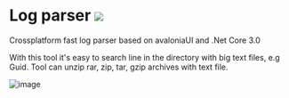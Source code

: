 # Log parser  ![](https://github.com/vankos88/Log-parser/workflows/Build/badge.svg)

Crossplatform fast log parser based on avaloniaUI and .Net Core 3.0

With this tool it's easy to search line in the directory with big text files, e.g Guid. Tool can unzip rar, zip, tar, gzip archives with text file.

![image](https://user-images.githubusercontent.com/44445093/69815198-e340cd00-1206-11ea-9b13-7669996a08c4.png)

